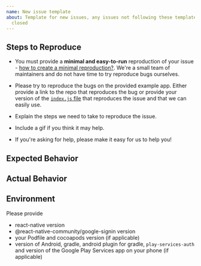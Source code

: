 ```yaml
---
name: New issue template
about: Template for new issues, any issues not following these templates will be automatically
  closed
---
```


<!--
Please make sure you have searched previous issues before opening a new issue.
-->

<!-- Describe your issue in detail. -->

## Steps to Reproduce

- You must provide a **minimal and easy-to-run** reproduction of your issue - [how to create a minimal reproduction?](https://stackoverflow.com/help/mcve). We're a small team of maintainers and do not have time to try reproduce bugs ourselves.

- Please try to reproduce the bugs on the provided example app. Either provide a link to the repo that reproduces the bug or provide your version of the [`index.js` file](https://github.com/react-native-community/react-native-google-signin/blob/master/example/index.js) that reproduces the issue and that we can easily use.

- Explain the steps we need to take to reproduce the issue.

- Include a gif if you think it may help.

- If you're asking for help, please make it easy for us to help you!

## Expected Behavior

<!-- Write what you thought would happen. -->

## Actual Behavior

<!-- Write what happened. Include a gif if needed. If this is a regression, let us know. -->

## Environment

Please provide

- react-native version
- @react-native-community/google-signin version
- your Podfile and cocoapods version (if applicable)
- version of Android, gradle, android plugin for gradle, `play-services-auth` and version of the Google Play Services app on your phone (if applicable)
